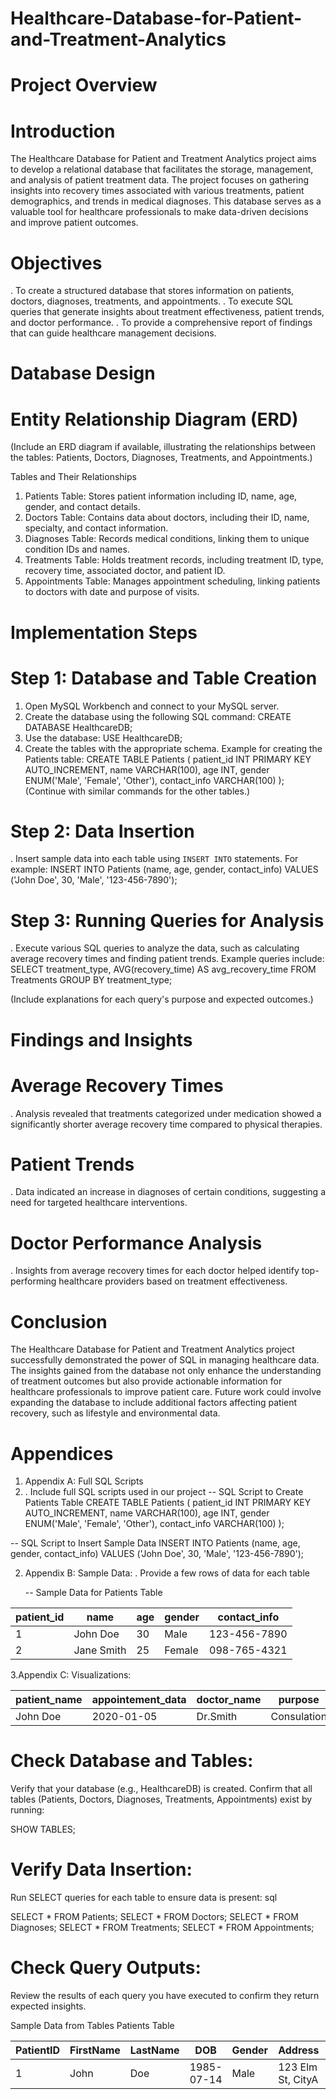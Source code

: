 # Healthcare-Database-for-Patient-and-Treatment-Analytics
# Project Overview
 # Introduction
The Healthcare Database for Patient and Treatment Analytics project aims to develop a relational database that facilitates the storage, management, and analysis of patient treatment data. The project focuses on gathering insights into recovery times associated with various treatments, patient demographics, and trends in medical diagnoses. This database serves as a valuable tool for healthcare professionals to make data-driven decisions and improve patient outcomes.

# Objectives
. To create a structured database that stores information on patients, doctors, diagnoses, treatments, and appointments.
. To execute SQL queries that generate insights about treatment effectiveness, patient trends, and doctor performance. 
. To provide a comprehensive report of findings that can guide healthcare management decisions.

# Database Design

# Entity Relationship Diagram (ERD)
(Include an ERD diagram if available, illustrating the relationships between the tables: Patients, Doctors, Diagnoses, Treatments, and Appointments.)

Tables and Their Relationships
1. Patients Table: Stores patient information including ID, name, age, gender, and contact details.
2. Doctors Table: Contains data about doctors, including their ID, name, specialty, and contact information.
3. Diagnoses Table: Records medical conditions, linking them to unique condition IDs and names.
4. Treatments Table: Holds treatment records, including treatment ID, type, recovery time, associated doctor, and patient ID.
5. Appointments Table: Manages appointment scheduling, linking patients to doctors with date and purpose of visits.

# Implementation Steps

# Step 1: Database and Table Creation
1. Open MySQL Workbench and connect to your MySQL server.
2. Create the database using the following SQL command:
   CREATE DATABASE HealthcareDB;
3. Use the database:
   USE HealthcareDB;
4. Create the tables with the appropriate schema. Example for creating the Patients table:
   CREATE TABLE Patients (
   patient_id INT PRIMARY KEY AUTO_INCREMENT,
       name VARCHAR(100),
       age INT,
       gender ENUM('Male', 'Female', 'Other'),
       contact_info VARCHAR(100)
   );
(Continue with similar commands for the other tables.)

# Step 2: Data Insertion
. Insert sample data into each table using `INSERT INTO` statements. For example:
      INSERT INTO Patients (name, age, gender, contact_info) VALUES ('John Doe', 30, 'Male', '123-456-7890');
     
                                                                                   
# Step 3: Running Queries for Analysis
. Execute various SQL queries to analyze the data, such as calculating average recovery times and finding patient trends. Example queries include:
   SELECT treatment_type, AVG(recovery_time) AS avg_recovery_time
   FROM Treatments
   GROUP BY treatment_type;

(Include explanations for each query's purpose and expected outcomes.)

# Findings and Insights

# Average Recovery Times
. Analysis revealed that treatments categorized under medication showed a significantly shorter average recovery time compared to physical therapies.
# Patient Trends
. Data indicated an increase in diagnoses of certain conditions, suggesting a need for targeted healthcare interventions.

# Doctor Performance Analysis
. Insights from average recovery times for each doctor helped identify top-performing healthcare providers based on treatment effectiveness.

# Conclusion
The Healthcare Database for Patient and Treatment Analytics project successfully demonstrated the power of SQL in managing healthcare data. The insights gained from the database not only enhance the understanding of treatment outcomes but also provide actionable information for healthcare professionals to improve patient care. Future work could involve expanding the database to include additional factors affecting patient recovery, such as lifestyle and environmental data.

# Appendices
1.	Appendix A: Full SQL Scripts
2.	. Include full SQL scripts used in our project
--  SQL Script to Create Patients Table
CREATE TABLE Patients (
    patient_id INT PRIMARY KEY AUTO_INCREMENT,
    name VARCHAR(100),
    age INT,
    gender ENUM('Male', 'Female', 'Other'),
    contact_info VARCHAR(100)
);

-- SQL Script to Insert Sample Data
INSERT INTO Patients (name, age, gender, contact_info) VALUES ('John Doe', 30, 'Male', '123-456-7890'); 

2.	Appendix B: Sample Data:
. Provide a few rows of data for each table

    -- Sample Data for Patients Table
  	
| patient_id | name         | age | gender | contact_info     |
|------------|--------------|-----|--------|------------------|
| 1          | John Doe     | 30  | Male   | 123-456-7890     |
| 2          | Jane Smith   | 25  | Female | 098-765-4321     |

3.Appendix C: Visualizations:

 |patient_name | appointement_data |doctor_name | purpose    |
 |-------------|-------------------|------------|------------|
 |John Doe     | 2020-01-05        | Dr.Smith   | Consulation|
 
# Check Database and Tables:

Verify that your database (e.g., HealthcareDB) is created.
Confirm that all tables (Patients, Doctors, Diagnoses, Treatments, Appointments) exist by running:

SHOW TABLES;

# Verify Data Insertion:

Run SELECT queries for each table to ensure data is present:
sql

SELECT * FROM Patients;
SELECT * FROM Doctors;
SELECT * FROM Diagnoses;
SELECT * FROM Treatments;
SELECT * FROM Appointments;

# Check Query Outputs:

Review the results of each query you have executed to confirm they return expected insights.
 
Sample Data from Tables
Patients Table

| PatientID | FirstName | LastName | DOB        | Gender | Address            | Phone       |
|-----------|-----------|----------|------------|--------|--------------------|-------------|
| 1         | John      | Doe      | 1985-07-14 | Male   | 123 Elm St, CityA  |555-1234     |



 







